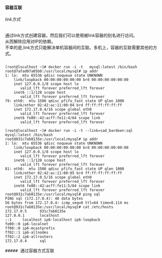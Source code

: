 #### 容器互联
###### link方式
通过link方式创建容器，然后我们可以使用被link容器的别名进行访问。    
从而解除应用对IP的依赖。  
不幸的是,link方式只能解决单机容器间的互联。多机上，容器的互联需要其他的方式。
<pre><code>
[root@localhost ~]# docker run -i -t   mysql:latest /bin/bash
root@7afad07a05b0:/usr/local/mysql# ip addr
1: lo: <LOOPBACK,UP,LOWER_UP> mtu 65536 qdisc noqueue state UNKNOWN
    link/loopback 00:00:00:00:00:00 brd 00:00:00:00:00:00
    inet 127.0.0.1/8 scope host lo
       valid_lft forever preferred_lft forever
    inet6 ::1/128 scope host
       valid_lft forever preferred_lft forever
79: eth0: <BROADCAST,UP,LOWER_UP> mtu 1500 qdisc pfifo_fast state UP qlen 1000
    link/ether 02:42:ac:11:00:04 brd ff:ff:ff:ff:ff:ff
    inet 172.17.0.4/16 scope global eth0
       valid_lft forever preferred_lft forever
    inet6 fe80::42:acff:fe11:4/64 scope link
       valid_lft forever preferred_lft forever
       
[root@localhost ~]# docker run -i -t --link=sad_bardeen:sql  mysql:latest /bin/bash
root@931c7ab8135e:/usr/local/mysql# ip addr
1: lo: <LOOPBACK,UP,LOWER_UP> mtu 65536 qdisc noqueue state UNKNOWN
    link/loopback 00:00:00:00:00:00 brd 00:00:00:00:00:00
    inet 127.0.0.1/8 scope host lo
       valid_lft forever preferred_lft forever
    inet6 ::1/128 scope host
       valid_lft forever preferred_lft forever
81: eth0: <BROADCAST,UP,LOWER_UP> mtu 1500 qdisc pfifo_fast state UP qlen 1000
    link/ether 02:42:ac:11:00:05 brd ff:ff:ff:ff:ff:ff
    inet 172.17.0.5/16 scope global eth0
       valid_lft forever preferred_lft forever
    inet6 fe80::42:acff:fe11:5/64 scope link
       valid_lft forever preferred_lft forever
root@931c7ab8135e:/usr/local/mysql# ping sql
PING sql (172.17.0.4): 48 data bytes
56 bytes from 172.17.0.4: icmp_seq=0 ttl=64 time=0.114 ms
root@931c7ab8135e:/usr/local/mysql# cat /etc/hosts
172.17.0.5      931c7ab8135e
127.0.0.1       localhost
::1     localhost ip6-localhost ip6-loopback
fe00::0 ip6-localnet
ff00::0 ip6-mcastprefix
ff02::1 ip6-allnodes
ff02::2 ip6-allrouters
172.17.0.4      sql
</code><pre>
##### 通过容器方式互联   
